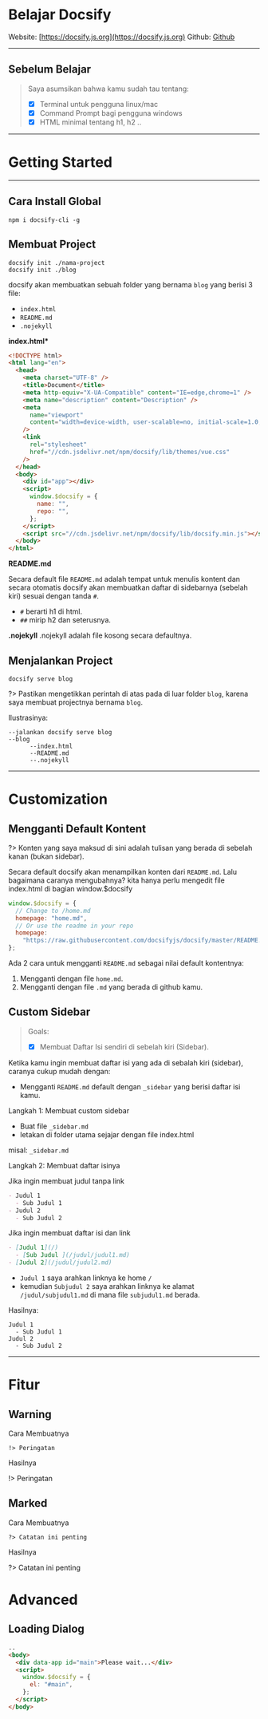 # Belajar Docsify

Website: [https://docsify.js.org](https://docsify.js.org)
Github: [Github](https://github.com/docsifyjs/docsify)

---

## Sebelum Belajar

> Saya asumsikan bahwa kamu sudah tau tentang:
>
> - [x] Terminal untuk pengguna linux/mac
> - [x] Command Prompt bagi pengguna windows
> - [x] HTML minimal tentang h1, h2 ..

---

# Getting Started

---

## Cara Install Global

```
npm i docsify-cli -g
```

## Membuat Project

```
docsify init ./nama-project
docsify init ./blog
```

docsify akan membuatkan sebuah folder yang bernama `blog` yang berisi 3 file:

- `index.html`
- `README.md`
- `.nojekyll`

**index.html\***

```html
<!DOCTYPE html>
<html lang="en">
  <head>
    <meta charset="UTF-8" />
    <title>Document</title>
    <meta http-equiv="X-UA-Compatible" content="IE=edge,chrome=1" />
    <meta name="description" content="Description" />
    <meta
      name="viewport"
      content="width=device-width, user-scalable=no, initial-scale=1.0, maximum-scale=1.0, minimum-scale=1.0"
    />
    <link
      rel="stylesheet"
      href="//cdn.jsdelivr.net/npm/docsify/lib/themes/vue.css"
    />
  </head>
  <body>
    <div id="app"></div>
    <script>
      window.$docsify = {
        name: "",
        repo: "",
      };
    </script>
    <script src="//cdn.jsdelivr.net/npm/docsify/lib/docsify.min.js"></script>
  </body>
</html>
```

**README.md**

Secara default file `README.md` adalah tempat untuk menulis kontent dan secara otomatis docsify akan membuatkan daftar di sidebarnya (sebelah kiri) sesuai dengan tanda `#`.

- `#` berarti h1 di html.
- `##` mirip h2 dan seterusnya.

**.nojekyll**
.nojekyll adalah file kosong secara defaultnya.

## Menjalankan Project

```
docsify serve blog
```

?> Pastikan mengetikkan perintah di atas pada di luar folder `blog`, karena saya membuat projectnya bernama `blog`.

Ilustrasinya:

```
--jalankan docsify serve blog
--blog
      --index.html
      --README.md
      --.nojekyll
```

---

# Customization

## Mengganti Default Kontent

?> Konten yang saya maksud di sini adalah tulisan yang berada di sebelah kanan (bukan sidebar).

Secara default docsify akan menampilkan konten dari `README.md`.
Lalu bagaimana caranya mengubahnya?
kita hanya perlu mengedit file index.html di bagian window.\$docsify

```js
window.$docsify = {
  // Change to /home.md
  homepage: "home.md",
  // Or use the readme in your repo
  homepage:
    "https://raw.githubusercontent.com/docsifyjs/docsify/master/README.md",
};
```

Ada 2 cara untuk mengganti `README.md` sebagai nilai default kontentnya:

1. Mengganti dengan file `home.md`.
2. Mengganti dengan file `.md` yang berada di github kamu.

## Custom Sidebar

> Goals:
>
> - [x] Membuat Daftar Isi sendiri di sebelah kiri (Sidebar).

Ketika kamu ingin membuat daftar isi yang ada di sebalah kiri (sidebar), caranya cukup mudah dengan:

- Mengganti `README.md` default dengan `_sidebar` yang berisi daftar isi kamu.

Langkah 1: Membuat custom sidebar

- Buat file `_sidebar.md`
- letakan di folder utama sejajar dengan file index.html

misal: `_sidebar.md`

Langkah 2: Membuat daftar isinya

Jika ingin membuat judul tanpa link

```markdown
- Judul 1
  - Sub Judul 1
- Judul 2
  - Sub Judul 2
```

Jika ingin membuat daftar isi dan link

```markdown
- [Judul 1](/)
  - [Sub Judul ](/judul/judul1.md)
- [Judul 2](/judul/judul2.md)
```

- `Judul 1` saya arahkan linknya ke home `/`
- kemudian `Subjudul 2` saya arahkan linknya ke alamat `/judul/subjudul1.md` di mana file `subjudul1.md` berada.

Hasilnya:

```
Judul 1
  - Sub Judul 1
Judul 2
  - Sub Judul 2
```

---

# Fitur

## Warning

Cara Membuatnya

```
!> Peringatan
```

Hasilnya

!> Peringatan

## Marked

Cara Membuatnya

```
?> Catatan ini penting
```

Hasilnya

?> Catatan ini penting

# Advanced

## Loading Dialog

```html
..
<body>
  <div data-app id="main">Please wait...</div>
  <script>
    window.$docsify = {
      el: "#main",
    };
  </script>
</body>
```
